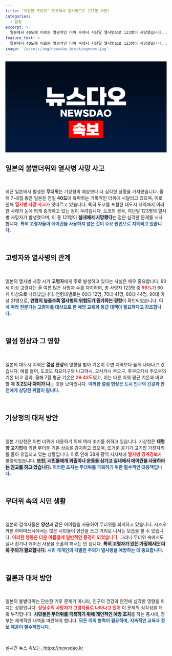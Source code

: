 ```yaml
---
title: ‘위험한 무더위’ 도쿄에서 열사병으로 123명 사망!
categories:
  - 환경
excerpt: >
  일본에서 40도에 이르는 열광적인 더위 속에서 지난달 열사병으로 123명이 사망했습니다. 고령자들이 에어컨 사용을 꺼리면서 발생한 이 참사는 기후 변화의 심각성을 일깨우고 있습니다. 
feature_text: >
  일본에서 40도에 이르는 열광적인 더위 속에서 지난달 열사병으로 123명이 사망했습니다. 고령자들이 에어컨 사용을 꺼리면서 발생한 이 참사는 기후 변화의 심각성을 일깨우고 있습니다. 
image: '/assets/img/newsdao_breakingnews.jpg'
---
```


<p><img src="/assets/img/newsdao_breakingnews.jpg" alt="ontimetimes 속보" /></p>

<h2 data-ke-size="size26">일본의 불볕더위와 열사병 사망 사고</h2>

<p data-ke-size="size16">&nbsp;</p>

<p>최근 일본에서 발생한 <b>무더위</b>는 기상청의 예상보다 더 심각한 상황을 가져왔습니다. 올해 7~8월 동안 일본은 연일 <b>40도</b>에 육박하는 기록적인 더위에 시달리고 있으며, 이로 인해 <b><span style="color: #ee2323;">열사병 사망 사고</span></b>가 잇따르고 있습니다. 특히 도쿄를 포함한 대도시 지역에서 이러한 사례가 눈에 띄게 증가하고 있는 점이 우려됩니다. 도쿄의 경우, 지난달 123명의 열사병 사망자가 발생했으며, 이 중 121명이 <b><span style="background-color: #21538527;">실내에서 사망했다</span></b>는 점은 심각한 문제를 시사합니다. <b><span style="color: #1a5490;">특히 고령자들이 에어컨을 사용하지 않은 것이 주요 원인으로 지목되고 있습니다.</span></b></p>

<p data-ke-size="size16">&nbsp;</p>

<h2 data-ke-size="size26">고령자와 열사병의 관계</h2>

<p data-ke-size="size16">&nbsp;</p>

<p>일본의 열사병 사망 시가 <b>고령자</b>에게 주로 발생하고 있다는 사실은 매우 중요합니다. 60세 이상 고령자는 올 여름 많은 사망자 수를 차지하며, 총 사망자 123명 중 <b><span style="color: #ee2323;">96%</b></span>가 60세 이상으로 나타났습니다. 연령대별로는 60대 12명, 70대 41명, 80대 44명, 90대 이상 21명으로, <b><span style="background-color: #21538527;">연령이 높을수록 열사병의 위험도가 증가하는 경향</span></b>이 확인되었습니다. <b><span style="color: #1a5490;">이에 따라 전문가는 고령자를 대상으로 한 예방 교육과 응급 대책이 필요하다고 강조합니다.</span></b></p>

<p data-ke-size="size16">&nbsp;</p>

<h2 data-ke-size="size26">열섬 현상과 그 영향</h2>

<p data-ke-size="size16">&nbsp;</p>

<p>일본의 대도시 지역은 <b>열섬 현상</b>의 영향을 받아 기온이 주변 지역보다 높게 나타나고 있습니다. 예를 들어, 도쿄도 지요다구와 나고야시, 오사카시 주오구, 후쿠오카시 주오쿠의 기온 비교 결과, 올해 7월 평균 기온은 <b><span style="color: #ee2323;">29.42도</span></b>였고, 이는 다른 지역 평균 기온과 비교할 때 <b><span style="background-color: #21538527;">3.2도나 차이가 나</span></b>는 것을 보여줍니다. <b><span style="color: #1a5490;">이러한 열섬 현상은 도시 인구의 건강과 안전에게 상당한 위협이 됩니다.</span></b></p>

<p data-ke-size="size16">&nbsp;</p>

<h2 data-ke-size="size26">기상청의 대처 방안</h2>

<p data-ke-size="size16">&nbsp;</p>

<p>일본 기상청은 이번 더위에 대응하기 위해 여러 조치를 취하고 있습니다. 기상청은 <b>태평양 고기압</b>에 의한 무더운 기온 상승을 감지하고 있으며, 뜨거운 공기가 고기압 가장자리를 돌아 유입되고 있는 상황입니다. 이로 인해 38개 광역 지자체에 <b><span style="color: #ee2323;">열사병 경계경보</span></b>가 발령되었습니다. <b><span style="background-color: #21538527;">또한, 시민들에게 외출이나 운동을 삼가고 실내에서 에어컨을 사용하라는 권고를 하고 있습니다.</span></b> <b><span style="color: #1a5490;">이러한 조치는 무더위를 극복하기 위한 필수적인 대응책입니다.</span></b></p>

<p data-ke-size="size16">&nbsp;</p>

<h2 data-ke-size="size26">무더위 속의 시민 생활</h2>

<p data-ke-size="size16">&nbsp;</p>

<p>일본의 검색자들은 <b>양산</b>과 같은 아이템을 사용하여 무더위를 회피하고 있습니다. 시즈오카현 하마마쓰시에서는 많은 시민들이 양산을 쓰고 거리로 나서는 모습을 볼 수 있습니다. <b><span style="color: #ee2323;">이러한 행동은 더운 여름철에 일반적인 풍경이 되었습니다.</span></b> 그러나 무더위 속에서도 실내 환기나 에어컨 사용을 소홀히 해서는 안 됩니다. <b><span style="background-color: #21538527;">특히 고령자가 있는 가정에서는 더욱 주의가 필요합니다.</span></b> <b><span style="color: #1a5490;">시민 개개인의 각별한 주의가 열사병을 예방하는 데 중요합니다.</span></b></p>

<p data-ke-size="size16">&nbsp;</p>

<h2 data-ke-size="size26">결론과 대처 방안</h2>

<p data-ke-size="size16">&nbsp;</p>

<p>일본의 불볕더위는 단순한 기후 문제가 아니라, 인구의 건강과 안전에 심각한 영향을 미치는 상황입니다. <b><span style="color: #ee2323;">상당수의 사망자가 고령자들로 나타나고 있어</span></b> 이 문제의 심각성을 더욱 부각합니다. <b><span style="background-color: #21538527;">시민들은 무더위를 극복하기 위해 개인적인 예방 조치</span></b>를 하는 동시에, 정부는 체계적인 대책을 마련해야 합니다. <b><span style="color: #1a5490;">모든 이의 협력이 필요하며, 지속적인 교육과 정보 제공이 필수적입니다.</span></b> </p>

<p data-ke-size="size16">&nbsp;</p>
실시간 뉴스 속보는, <a href="https://newsdao.kr" rel="dofollow">https://newsdao.kr</a>


